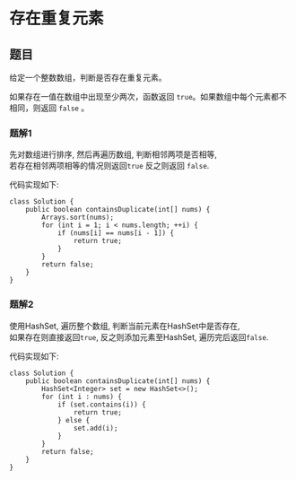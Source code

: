 # 存在重复元素
  
## 题目  
  
给定一个整数数组，判断是否存在重复元素。

如果存在一值在数组中出现至少两次，函数返回 ```true```。如果数组中每个元素都不相同，则返回 ```false``` 。


### 题解1
  
先对数组进行排序, 然后再遍历数组, 判断相邻两项是否相等,   
若存在相邻两项相等的情况则返回```true``` 反之则返回 ```false```.
  
代码实现如下:  
```
class Solution {
    public boolean containsDuplicate(int[] nums) {
        Arrays.sort(nums);
        for (int i = 1; i < nums.length; ++i) {
            if (nums[i] == nums[i - 1]) {
                return true;
            }
        }
        return false;
    }
}
```  
  
### 题解2
  
使用HashSet, 遍历整个数组, 判断当前元素在HashSet中是否存在,  
如果存在则直接返回```true```, 反之则添加元素至HashSet, 遍历完后返回```false```.
  
代码实现如下:  
```
class Solution {
    public boolean containsDuplicate(int[] nums) {
        HashSet<Integer> set = new HashSet<>();
        for (int i : nums) {
            if (set.contains(i)) {
                return true;
            } else {
                set.add(i);
            }
        }
        return false;
    }
}
```  